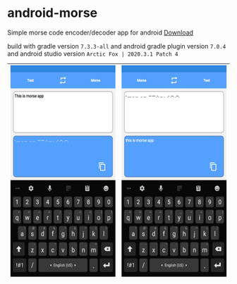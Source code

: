 # android-morse

Simple morse code encoder/decoder app for android [Download](https://github.com/husseinshoqanebi/android-morse/releases/download/v1.0/app-release.apk)

build with gradle version `7.3.3-all` and android gradle plugin version `7.0.4` and android studio version `Arctic Fox | 2020.3.1 Patch 4`

| <img src="screenshots/Screenshot_1.jpg" alt="Screenshot 1" style="height: 480px; width:270px;"/> |  <img src="screenshots/Screenshot_2.jpg" alt="Screenshot 2" style="height: 480px; width:270px;"/> |
| ---------------------------------------------- | -------------------------------------------- |
